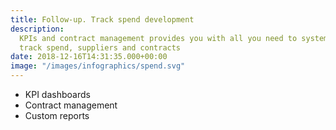 ```yaml
---
title: Follow-up. Track spend development
description:
  KPIs and contract management provides you with all you need to systematically
  track spend, suppliers and contracts
date: 2018-12-16T14:31:35.000+00:00
image: "/images/infographics/spend.svg"
---
```


<ul>

<li> KPI dashboards</li>

<li> Contract management</li>

<li> Custom reports</li>

</ul>
